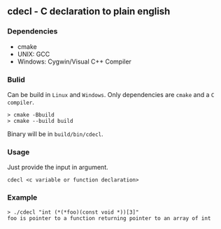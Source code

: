 ## cdecl - C declaration to plain english

### Dependencies

* cmake
* UNIX: GCC
* Windows: Cygwin/Visual C++ Compiler

### Bulid

Can be build in `Linux` and `Windows`. Only dependencies are `cmake` and a `C compiler`.

```
> cmake -Bbuild
> cmake --build build
```

Binary will be in `build/bin/cdecl`.

### Usage

Just provide the input in argument.
```
cdecl <c variable or function declaration>
```

### Example

```
> ./cdecl "int (*(*foo)(const void *))[3]"            
foo is pointer to a function returning pointer to an array of int
```
